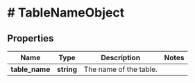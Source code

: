 # # TableNameObject

## Properties

Name | Type | Description | Notes
------------ | ------------- | ------------- | -------------
**table_name** | **string** | The name of the table. |

